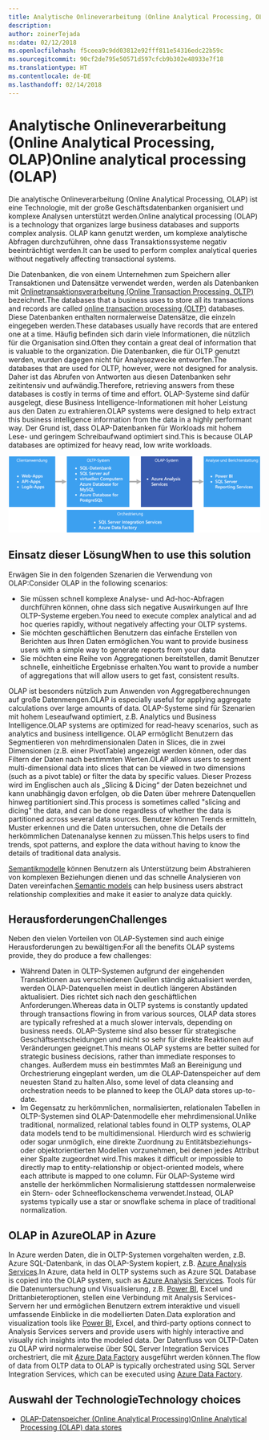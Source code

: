 ```yaml
---
title: Analytische Onlineverarbeitung (Online Analytical Processing, OLAP)
description: 
author: zoinerTejada
ms:date: 02/12/2018
ms.openlocfilehash: f5ceea9c9dd03812e92fff811e54316edc22b59c
ms.sourcegitcommit: 90cf2de795e50571d597cfcb9b302e48933e7f18
ms.translationtype: HT
ms.contentlocale: de-DE
ms.lasthandoff: 02/14/2018
---
```

# <a name="online-analytical-processing-olap"></a><span data-ttu-id="f231b-102">Analytische Onlineverarbeitung (Online Analytical Processing, OLAP)</span><span class="sxs-lookup"><span data-stu-id="f231b-102">Online analytical processing (OLAP)</span></span>

<span data-ttu-id="f231b-103">Die analytische Onlineverarbeitung (Online Analytical Processing, OLAP) ist eine Technologie, mit der große Geschäftsdatenbanken organisiert und komplexe Analysen unterstützt werden.</span><span class="sxs-lookup"><span data-stu-id="f231b-103">Online analytical processing (OLAP) is a technology that organizes large business databases and supports complex analysis.</span></span> <span data-ttu-id="f231b-104">OLAP kann genutzt werden, um komplexe analytische Abfragen durchzuführen, ohne dass Transaktionssysteme negativ beeinträchtigt werden.</span><span class="sxs-lookup"><span data-stu-id="f231b-104">It can be used to perform complex analytical queries without negatively affecting transactional systems.</span></span>

<span data-ttu-id="f231b-105">Die Datenbanken, die von einem Unternehmen zum Speichern aller Transaktionen und Datensätze verwendet werden, werden als Datenbanken mit [Onlinetransaktionsverarbeitung (Online Transaction Processing, OLTP)](online-transaction-processing.md) bezeichnet.</span><span class="sxs-lookup"><span data-stu-id="f231b-105">The databases that a business uses to store all its transactions and records are called [online transaction processing (OLTP)](online-transaction-processing.md) databases.</span></span> <span data-ttu-id="f231b-106">Diese Datenbanken enthalten normalerweise Datensätze, die einzeln eingegeben werden.</span><span class="sxs-lookup"><span data-stu-id="f231b-106">These databases usually have records that are entered one at a time.</span></span> <span data-ttu-id="f231b-107">Häufig befinden sich darin viele Informationen, die nützlich für die Organisation sind.</span><span class="sxs-lookup"><span data-stu-id="f231b-107">Often they contain a great deal of information that is valuable to the organization.</span></span> <span data-ttu-id="f231b-108">Die Datenbanken, die für OLTP genutzt werden, wurden dagegen nicht für Analysezwecke entworfen.</span><span class="sxs-lookup"><span data-stu-id="f231b-108">The databases that are used for OLTP, however, were not designed for analysis.</span></span> <span data-ttu-id="f231b-109">Daher ist das Abrufen von Antworten aus diesen Datenbanken sehr zeitintensiv und aufwändig.</span><span class="sxs-lookup"><span data-stu-id="f231b-109">Therefore, retrieving answers from these databases is costly in terms of time and effort.</span></span> <span data-ttu-id="f231b-110">OLAP-Systeme sind dafür ausgelegt, diese Business Intelligence-Informationen mit hoher Leistung aus den Daten zu extrahieren.</span><span class="sxs-lookup"><span data-stu-id="f231b-110">OLAP systems were designed to help extract this business intelligence information from the data in a highly performant way.</span></span> <span data-ttu-id="f231b-111">Der Grund ist, dass OLAP-Datenbanken für Workloads mit hohem Lese- und geringem Schreibaufwand optimiert sind.</span><span class="sxs-lookup"><span data-stu-id="f231b-111">This is because OLAP databases are optimized for heavy read, low write workloads.</span></span>

![OLAP in Azure](./images/olap-data-pipeline.png) 

## <a name="when-to-use-this-solution"></a><span data-ttu-id="f231b-113">Einsatz dieser Lösung</span><span class="sxs-lookup"><span data-stu-id="f231b-113">When to use this solution</span></span>

<span data-ttu-id="f231b-114">Erwägen Sie in den folgenden Szenarien die Verwendung von OLAP:</span><span class="sxs-lookup"><span data-stu-id="f231b-114">Consider OLAP in the following scenarios:</span></span>

- <span data-ttu-id="f231b-115">Sie müssen schnell komplexe Analyse- und Ad-hoc-Abfragen durchführen können, ohne dass sich negative Auswirkungen auf Ihre OLTP-Systeme ergeben.</span><span class="sxs-lookup"><span data-stu-id="f231b-115">You need to execute complex analytical and ad hoc queries rapidly, without negatively affecting your OLTP systems.</span></span> 
- <span data-ttu-id="f231b-116">Sie möchten geschäftlichen Benutzern das einfache Erstellen von Berichten aus Ihren Daten ermöglichen.</span><span class="sxs-lookup"><span data-stu-id="f231b-116">You want to provide business users with a simple way to generate reports from your data</span></span>
- <span data-ttu-id="f231b-117">Sie möchten eine Reihe von Aggregationen bereitstellen, damit Benutzer schnelle, einheitliche Ergebnisse erhalten.</span><span class="sxs-lookup"><span data-stu-id="f231b-117">You want to provide a number of aggregations that will allow users to get fast, consistent results.</span></span> 

<span data-ttu-id="f231b-118">OLAP ist besonders nützlich zum Anwenden von Aggregatberechnungen auf große Datenmengen.</span><span class="sxs-lookup"><span data-stu-id="f231b-118">OLAP is especially useful for applying aggregate calculations over large amounts of data.</span></span> <span data-ttu-id="f231b-119">OLAP-Systeme sind für Szenarien mit hohem Leseaufwand optimiert, z.B. Analytics und Business Intelligence.</span><span class="sxs-lookup"><span data-stu-id="f231b-119">OLAP systems are optimized for read-heavy scenarios, such as analytics and business intelligence.</span></span> <span data-ttu-id="f231b-120">OLAP ermöglicht Benutzern das Segmentieren von mehrdimensionalen Daten in Slices, die in zwei Dimensionen (z.B. einer PivotTable) angezeigt werden können, oder das Filtern der Daten nach bestimmten Werten.</span><span class="sxs-lookup"><span data-stu-id="f231b-120">OLAP allows users to segment multi-dimensional data into slices that can be viewed in two dimensions (such as a pivot table) or filter the data by specific values.</span></span> <span data-ttu-id="f231b-121">Dieser Prozess wird im Englischen auch als „Slicing & Dicing“ der Daten bezeichnet und kann unabhängig davon erfolgen, ob die Daten über mehrere Datenquellen hinweg partitioniert sind.</span><span class="sxs-lookup"><span data-stu-id="f231b-121">This process is sometimes called "slicing and dicing" the data, and can be done regardless of whether the data is partitioned across several data sources.</span></span> <span data-ttu-id="f231b-122">Benutzer können Trends ermitteln, Muster erkennen und die Daten untersuchen, ohne die Details der herkömmlichen Datenanalyse kennen zu müssen.</span><span class="sxs-lookup"><span data-stu-id="f231b-122">This helps users to find trends, spot patterns, and explore the data without having to know the details of traditional data analysis.</span></span>

<span data-ttu-id="f231b-123">[Semantikmodelle](../concepts/semantic-modeling.md) können Benutzern als Unterstützung beim Abstrahieren von komplexen Beziehungen dienen und das schnelle Analysieren von Daten vereinfachen.</span><span class="sxs-lookup"><span data-stu-id="f231b-123">[Semantic models](../concepts/semantic-modeling.md) can help business users abstract relationship complexities and make it easier to analyze data quickly.</span></span>

## <a name="challenges"></a><span data-ttu-id="f231b-124">Herausforderungen</span><span class="sxs-lookup"><span data-stu-id="f231b-124">Challenges</span></span>

<span data-ttu-id="f231b-125">Neben den vielen Vorteilen von OLAP-Systemen sind auch einige Herausforderungen zu bewältigen:</span><span class="sxs-lookup"><span data-stu-id="f231b-125">For all the benefits OLAP systems provide, they do produce a few challenges:</span></span>

- <span data-ttu-id="f231b-126">Während Daten in OLTP-Systemen aufgrund der eingehenden Transaktionen aus verschiedenen Quellen ständig aktualisiert werden, werden OLAP-Datenquellen meist in deutlich längeren Abständen aktualisiert. Dies richtet sich nach den geschäftlichen Anforderungen.</span><span class="sxs-lookup"><span data-stu-id="f231b-126">Whereas data in OLTP systems is constantly updated through transactions flowing in from various sources, OLAP data stores are typically refreshed at a much slower intervals, depending on business needs.</span></span> <span data-ttu-id="f231b-127">OLAP-Systeme sind also besser für strategische Geschäftsentscheidungen und nicht so sehr für direkte Reaktionen auf Veränderungen geeignet.</span><span class="sxs-lookup"><span data-stu-id="f231b-127">This means OLAP systems are better suited for strategic business decisions, rather than immediate responses to changes.</span></span> <span data-ttu-id="f231b-128">Außerdem muss ein bestimmtes Maß an Bereinigung und Orchestrierung eingeplant werden, um die OLAP-Datenspeicher auf dem neuesten Stand zu halten.</span><span class="sxs-lookup"><span data-stu-id="f231b-128">Also, some level of data cleansing and orchestration needs to be planned to keep the OLAP data stores up-to-date.</span></span>
- <span data-ttu-id="f231b-129">Im Gegensatz zu herkömmlichen, normalisierten, relationalen Tabellen in OLTP-Systemen sind OLAP-Datenmodelle eher mehrdimensional.</span><span class="sxs-lookup"><span data-stu-id="f231b-129">Unlike traditional, normalized, relational tables found in OLTP systems, OLAP data models tend to be multidimensional.</span></span> <span data-ttu-id="f231b-130">Hierdurch wird es schwierig oder sogar unmöglich, eine direkte Zuordnung zu Entitätsbeziehungs- oder objektorientierten Modellen vorzunehmen, bei denen jedes Attribut einer Spalte zugeordnet wird.</span><span class="sxs-lookup"><span data-stu-id="f231b-130">This makes it difficult or impossible to directly map to entity-relationship or object-oriented models, where each attribute is mapped to one column.</span></span> <span data-ttu-id="f231b-131">Für OLAP-Systeme wird anstelle der herkömmlichen Normalisierung stattdessen normalerweise ein Stern- oder Schneeflockenschema verwendet.</span><span class="sxs-lookup"><span data-stu-id="f231b-131">Instead, OLAP systems typically use a star or snowflake schema in place of traditional normalization.</span></span>

## <a name="olap-in-azure"></a><span data-ttu-id="f231b-132">OLAP in Azure</span><span class="sxs-lookup"><span data-stu-id="f231b-132">OLAP in Azure</span></span>

<span data-ttu-id="f231b-133">In Azure werden Daten, die in OLTP-Systemen vorgehalten werden, z.B. Azure SQL-Datenbank, in das OLAP-System kopiert, z.B. [Azure Analysis Services](/azure/analysis-services/analysis-services-overview).</span><span class="sxs-lookup"><span data-stu-id="f231b-133">In Azure, data held in OLTP systems such as Azure SQL Database is copied into the OLAP system, such as [Azure Analysis Services](/azure/analysis-services/analysis-services-overview).</span></span> <span data-ttu-id="f231b-134">Tools für die Datenuntersuchung und Visualisierung, z.B. [Power BI](https://powerbi.microsoft.com), Excel und Drittanbieteroptionen, stellen eine Verbindung mit Analysis Services-Servern her und ermöglichen Benutzern extrem interaktive und visuell umfassende Einblicke in die modellierten Daten.</span><span class="sxs-lookup"><span data-stu-id="f231b-134">Data exploration and visualization tools like [Power BI](https://powerbi.microsoft.com), Excel, and third-party options connect to Analysis Services servers and provide users with highly interactive and visually rich insights into the modeled data.</span></span> <span data-ttu-id="f231b-135">Der Datenfluss von OLTP-Daten zu OLAP wird normalerweise über SQL Server Integration Services orchestriert, die mit [Azure Data Factory](/azure/data-factory/concepts-integration-runtime) ausgeführt werden können.</span><span class="sxs-lookup"><span data-stu-id="f231b-135">The flow of data from OLTP data to OLAP is typically orchestrated using SQL Server Integration Services, which can be executed using [Azure Data Factory](/azure/data-factory/concepts-integration-runtime).</span></span>

## <a name="technology-choices"></a><span data-ttu-id="f231b-136">Auswahl der Technologie</span><span class="sxs-lookup"><span data-stu-id="f231b-136">Technology choices</span></span>

- [<span data-ttu-id="f231b-137">OLAP-Datenspeicher (Online Analytical Processing)</span><span class="sxs-lookup"><span data-stu-id="f231b-137">Online Analytical Processing (OLAP) data stores</span></span>](../technology-choices/olap-data-stores.md)

